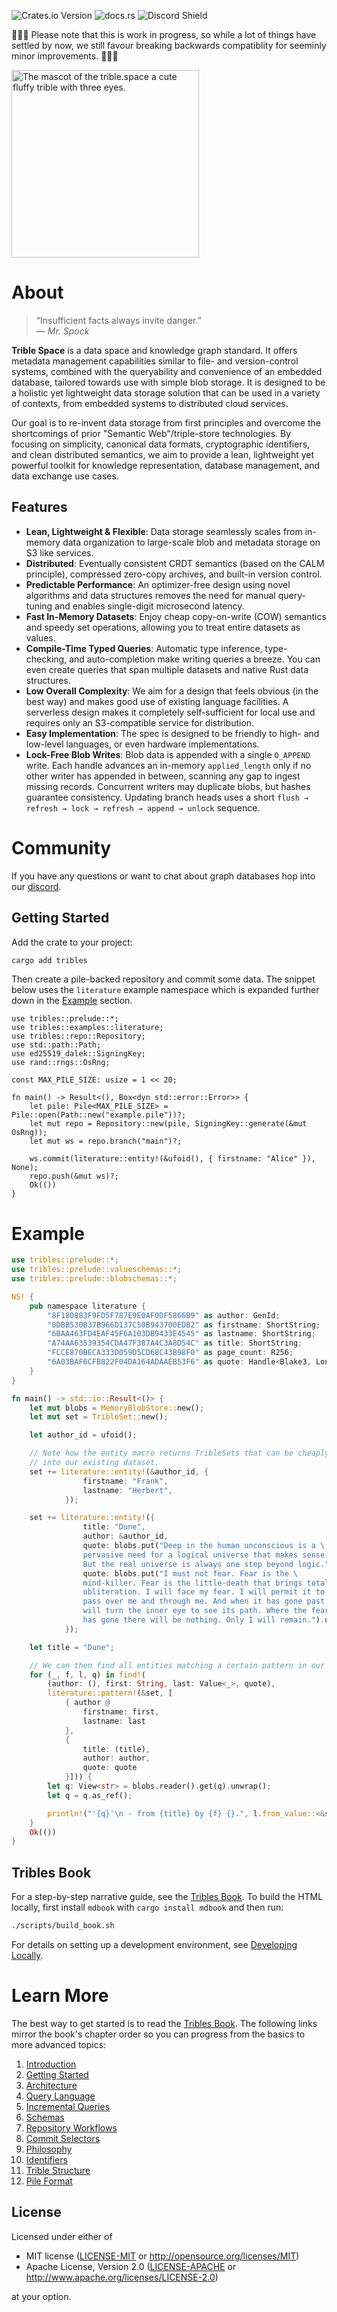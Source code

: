 ![Crates.io Version](https://img.shields.io/crates/v/tribles)
![docs.rs](https://img.shields.io/docsrs/tribles)
![Discord Shield](https://discordapp.com/api/guilds/795317845181464651/widget.png?style=shield)

🚧🚧🚧 Please note that this is work in progress, so while a lot of things have settled by now, we still favour breaking backwards compatiblity for seeminly minor improvements. 🚧🚧🚧


<img src="https://github.com/triblespace/tribles-rust/blob/main/sticker.png?raw=true" width="300"
 alt="The mascot of the trible.space a cute fluffy trible with three eyes."/>


# About

> “Insufficient facts always invite danger.”  
> — *Mr. Spock*

**Trible Space** is a data space and knowledge graph standard. It offers metadata management capabilities similar to file- and version-control systems, combined with the queryability and convenience of an embedded database, tailored towards use with simple blob storage. It is designed to be a holistic yet lightweight data storage solution that can be used in a variety of contexts, from embedded systems to distributed cloud services.

Our goal is to re-invent data storage from first principles and overcome the shortcomings of prior "Semantic Web"/triple-store technologies. By focusing on simplicity, canonical data formats, cryptographic identifiers, and clean distributed semantics, we aim to provide a lean, lightweight yet powerful toolkit for knowledge representation, database management, and data exchange use cases.

## Features

- **Lean, Lightweight & Flexible**: Data storage seamlessly scales from in-memory data organization to large-scale blob and metadata storage on S3 like services.
- **Distributed**: Eventually consistent CRDT semantics (based on the CALM principle), compressed zero-copy archives, and built-in version control.
- **Predictable Performance**: An optimizer-free design using novel algorithms and data structures removes the need for manual query-tuning and enables single-digit microsecond latency.  
- **Fast In-Memory Datasets**: Enjoy cheap copy-on-write (COW) semantics and speedy set operations, allowing you to treat entire datasets as values.
- **Compile-Time Typed Queries**: Automatic type inference, type-checking, and auto-completion make writing queries a breeze. You can even create queries that span multiple datasets and native Rust data structures.
- **Low Overall Complexity**: We aim for a design that feels obvious (in the best way) and makes good use of existing language facilities. A serverless design makes it completely self-sufficient for local use and requires only an S3-compatible service for distribution.
- **Easy Implementation**: The spec is designed to be friendly to high- and low-level languages, or even hardware implementations.
- **Lock-Free Blob Writes**: Blob data is appended with a single `O_APPEND` write. Each handle advances an in-memory `applied_length` only if no other writer has appended in between, scanning any gap to ingest missing records. Concurrent writers may duplicate blobs, but hashes guarantee consistency. Updating branch heads uses a short `flush → refresh → lock → refresh → append → unlock` sequence.

# Community

If you have any questions or want to chat about graph databases hop into our [discord](https://discord.gg/v7AezPywZS).

## Getting Started

Add the crate to your project:

```bash
cargo add tribles
```

Then create a pile-backed repository and commit some data. The snippet below uses the `literature` example namespace which is expanded further down in the [Example](#example) section.

```rust,ignore
use tribles::prelude::*;
use tribles::examples::literature;
use tribles::repo::Repository;
use std::path::Path;
use ed25519_dalek::SigningKey;
use rand::rngs::OsRng;

const MAX_PILE_SIZE: usize = 1 << 20;

fn main() -> Result<(), Box<dyn std::error::Error>> {
    let pile: Pile<MAX_PILE_SIZE> = Pile::open(Path::new("example.pile"))?;
    let mut repo = Repository::new(pile, SigningKey::generate(&mut OsRng));
    let mut ws = repo.branch("main")?;

    ws.commit(literature::entity!(&ufoid(), { firstname: "Alice" }), None);
    repo.push(&mut ws)?;
    Ok(())
}
```

# Example

```rust
use tribles::prelude::*;
use tribles::prelude::valueschemas::*;
use tribles::prelude::blobschemas::*;

NS! {
    pub namespace literature {
        "8F180883F9FD5F787E9E0AF0DF5866B9" as author: GenId;
        "0DBB530B37B966D137C50B943700EDB2" as firstname: ShortString;
        "6BAA463FD4EAF45F6A103DB9433E4545" as lastname: ShortString;
        "A74AA63539354CDA47F387A4C3A8D54C" as title: ShortString;
        "FCCE870BECA333D059D5CD68C43B98F0" as page_count: R256;
        "6A03BAF6CFB822F04DA164ADAAEB53F6" as quote: Handle<Blake3, LongString>;
    }
}

fn main() -> std::io::Result<()> {
    let mut blobs = MemoryBlobStore::new();
    let mut set = TribleSet::new();

    let author_id = ufoid();

    // Note how the entity macro returns TribleSets that can be cheaply merged
    // into our existing dataset.
    set += literature::entity!(&author_id, {
                firstname: "Frank",
                lastname: "Herbert",
            });

    set += literature::entity!({
                title: "Dune",
                author: &author_id,
                quote: blobs.put("Deep in the human unconscious is a \
                pervasive need for a logical universe that makes sense. \
                But the real universe is always one step beyond logic.").unwrap(),
                quote: blobs.put("I must not fear. Fear is the \
                mind-killer. Fear is the little-death that brings total \
                obliteration. I will face my fear. I will permit it to \
                pass over me and through me. And when it has gone past I \
                will turn the inner eye to see its path. Where the fear \
                has gone there will be nothing. Only I will remain.").unwrap(),
            });

    let title = "Dune";

    // We can then find all entities matching a certain pattern in our dataset.
    for (_, f, l, q) in find!(
        (author: (), first: String, last: Value<_>, quote),
        literature::pattern!(&set, [
            { author @
                firstname: first,
                lastname: last
            },
            {
                title: (title),
                author: author,
                quote: quote
            }])) {
        let q: View<str> = blobs.reader().get(q).unwrap();
        let q = q.as_ref();

        println!("'{q}'\n - from {title} by {f} {}.", l.from_value::<&str>())
    }
    Ok(())
}
```

## Tribles Book

For a step-by-step narrative guide, see the [Tribles Book](book/README.md).
To build the HTML locally, first install `mdbook` with `cargo install mdbook`
and then run:

```bash
./scripts/build_book.sh
```

For details on setting up a development environment, see [Developing Locally](book/src/contributing.md).

# Learn More

The best way to get started is to read the [Tribles Book](https://triblespace.github.io/tribles-rust/). The following links mirror the book's chapter order so you can progress from the basics to more advanced topics:

1. [Introduction](https://triblespace.github.io/tribles-rust/introduction.html)
2. [Getting Started](https://triblespace.github.io/tribles-rust/getting-started.html)
3. [Architecture](https://triblespace.github.io/tribles-rust/architecture.html)
4. [Query Language](https://triblespace.github.io/tribles-rust/query-language.html)
5. [Incremental Queries](https://triblespace.github.io/tribles-rust/incremental-queries.html)
6. [Schemas](https://triblespace.github.io/tribles-rust/schemas.html)
7. [Repository Workflows](https://triblespace.github.io/tribles-rust/repository-workflows.html)
8. [Commit Selectors](https://triblespace.github.io/tribles-rust/commit-selectors.html)
9. [Philosophy](https://triblespace.github.io/tribles-rust/deep-dive/philosophy.html)
10. [Identifiers](https://triblespace.github.io/tribles-rust/deep-dive/identifiers.html)
11. [Trible Structure](https://triblespace.github.io/tribles-rust/deep-dive/trible-structure.html)
12. [Pile Format](https://triblespace.github.io/tribles-rust/pile-format.html)
## License

Licensed under either of

* MIT license ([LICENSE-MIT](LICENSE-MIT) or <http://opensource.org/licenses/MIT>)
* Apache License, Version 2.0 ([LICENSE-APACHE](LICENSE-APACHE) or <http://www.apache.org/licenses/LICENSE-2.0>)

at your option.
